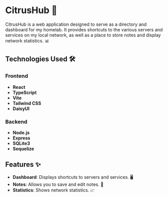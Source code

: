 # CitrusHub 🍊

CitrusHub is a web application designed to serve as a directory and dashboard for my homelab. It provides shortcuts to the various servers and services on my local network, as well as a place to store notes and display network statistics. 📊

## Technologies Used 🛠️

### Frontend
- **React**
- **TypeScript**
- **Vite**
- **Tailwind CSS**
- **DaisyUI**

### Backend
- **Node.js**
- **Express**
- **SQLite3**
- **Sequelize**

## Features ✨

- **Dashboard**: Displays shortcuts to servers and services. 🖥️
- **Notes**: Allows you to save and edit notes. 📝
- **Statistics**: Shows network statistics. 📈